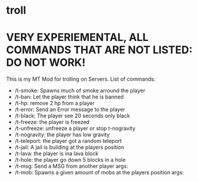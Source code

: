 # troll
# VERY EXPERIEMENTAL, ALL COMMANDS THAT ARE NOT LISTED: DO NOT WORK!
This is my MT Mod for trolling on Servers.
List of commands:
* /t-smoke: Spawns much of smoke arround the player
* /t-ban: Let the player think that he is banned
* /t-hp: remove 2 hp from a player
* /t-error: Send an Error message to the player
* /t-black: The player see 20 seconds only black
* /t-freeze: the player is freezed
* /t-unfreeze: unfreeze a player or stop t-nogravity
* /t-nogravity: the player has low gravity
* /t-teleport: the player got a random teleport
* /t-jail: A jail is building at the players position
* /t-lava: the player is ina lava block
* /t-hole: the player go down 5 blocks in a hole
* /t-msg: Send a MSG from another player args: <from> <to> <msg>
* /t-mob: Spawns a given amount of mobs at the players position args: <player> <mob> <amount>

